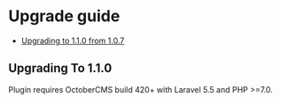 # Upgrade guide

- [Upgrading to 1.1.0 from 1.0.7](#upgrade-1.1.0)

<a name="upgrade-1.1.0"></a>
## Upgrading To 1.1.0

Plugin requires OctoberCMS build 420+ with Laravel 5.5 and PHP >=7.0.